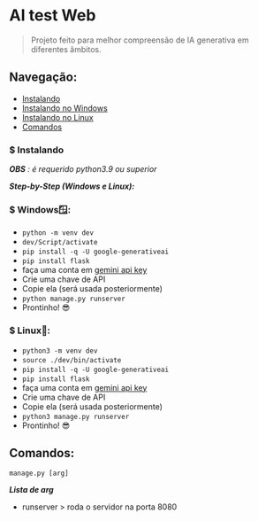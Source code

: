 # AI test Web

> Projeto feito para melhor compreensão de IA generativa em diferentes âmbitos.

## Navegação:
* [Instalando](#instalando)
* [Instalando no Windows](#windows)
* [Instalando no Linux](#linux)
* [Comandos](#comandos)

<a id="instalando"></a>
### $ Instalando
_**OBS** : é requerido python3.9 ou superior_

***Step-by-Step (Windows e Linux):***

<a id="windows"></a>
### $ Windows🪟:

* `python -m venv dev`
* `dev/Script/activate`
* `pip install -q -U google-generativeai`
* `pip install flask`
* faça uma conta em [gemini api key](https://aistudio.google.com/app/apikey?hl=pt-br)
* Crie uma chave de API
* Copie ela (será usada posteriormente)
* `python manage.py runserver`
* Prontinho! 😎

<a id="linux"></a>
### $ Linux🐧:

* `python3 -m venv dev`
* `source ./dev/bin/activate`
* `pip install -q -U google-generativeai`
* `pip install flask`
* faça uma conta em [gemini api key](https://aistudio.google.com/app/apikey?hl=pt-br)
* Crie uma chave de API
* Copie ela (será usada posteriormente)
* `python3 manage.py runserver`
* Prontinho! 😎

<a id="comandos"></a>
## Comandos:

`manage.py [arg]`

***Lista de arg***
* runserver > roda o servidor na porta 8080